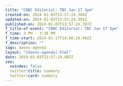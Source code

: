 ```yaml
---
title: "CNBC Editorial: TBC Jan 17 3pm"
created-on: 2024-01-03T13:57:24.384Z
updated-on: 2024-01-03T13:57:24.391Z
published-on: 2024-01-03T13:57:24.397Z
f_title-of-event: "CNBC Editorial: TBC Jan 17 3pm"
f_time: 3 PM - 3:30 PM
f_time-start: 2024-01-17T14:00:24.402Z
f_description: ""
tags: davos-agenda
layout: "[davos-agenda].html"
date: 2024-01-03T13:57:24.407Z
seo:
  noindex: false
  twitter:title: summary
  twitter:card: summary
---
```

